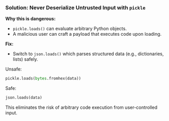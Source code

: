 ### Solution: Never Deserialize Untrusted Input with `pickle`

**Why this is dangerous:**
- `pickle.loads()` can evaluate arbitrary Python objects.
- A malicious user can craft a payload that executes code upon loading.

**Fix:**
- Switch to `json.loads()` which parses structured data (e.g., dictionaries, lists) safely.

Unsafe:
```python
pickle.loads(bytes.fromhex(data))
```

Safe:
```python
json.loads(data)
```

This eliminates the risk of arbitrary code execution from user-controlled input.

